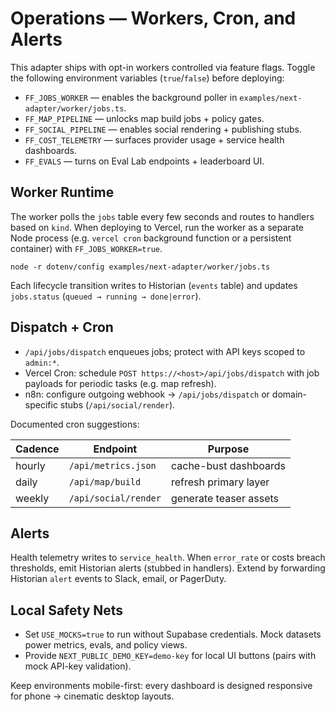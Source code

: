 # Operations — Workers, Cron, and Alerts

This adapter ships with opt-in workers controlled via feature flags. Toggle the following environment variables (`true`/`false`) before deploying:

- `FF_JOBS_WORKER` — enables the background poller in `examples/next-adapter/worker/jobs.ts`.
- `FF_MAP_PIPELINE` — unlocks map build jobs + policy gates.
- `FF_SOCIAL_PIPELINE` — enables social rendering + publishing stubs.
- `FF_COST_TELEMETRY` — surfaces provider usage + service health dashboards.
- `FF_EVALS` — turns on Eval Lab endpoints + leaderboard UI.

## Worker Runtime

The worker polls the `jobs` table every few seconds and routes to handlers based on `kind`. When deploying to Vercel, run the worker as a separate Node process (e.g. `vercel cron` background function or a persistent container) with `FF_JOBS_WORKER=true`.

```
node -r dotenv/config examples/next-adapter/worker/jobs.ts
```

Each lifecycle transition writes to Historian (`events` table) and updates `jobs.status` (`queued → running → done|error`).

## Dispatch + Cron

- `/api/jobs/dispatch` enqueues jobs; protect with API keys scoped to `admin:*`.
- Vercel Cron: schedule `POST https://<host>/api/jobs/dispatch` with job payloads for periodic tasks (e.g. map refresh).
- n8n: configure outgoing webhook → `/api/jobs/dispatch` or domain-specific stubs (`/api/social/render`).

Documented cron suggestions:

| Cadence | Endpoint | Purpose |
| ------- | -------- | ------- |
| hourly  | `/api/metrics.json` | cache-bust dashboards |
| daily   | `/api/map/build`    | refresh primary layer |
| weekly  | `/api/social/render`| generate teaser assets |

## Alerts

Health telemetry writes to `service_health`. When `error_rate` or costs breach thresholds, emit Historian alerts (stubbed in handlers). Extend by forwarding Historian `alert` events to Slack, email, or PagerDuty.

## Local Safety Nets

- Set `USE_MOCKS=true` to run without Supabase credentials. Mock datasets power metrics, evals, and policy views.
- Provide `NEXT_PUBLIC_DEMO_KEY=demo-key` for local UI buttons (pairs with mock API-key validation).

Keep environments mobile-first: every dashboard is designed responsive for phone → cinematic desktop layouts.
